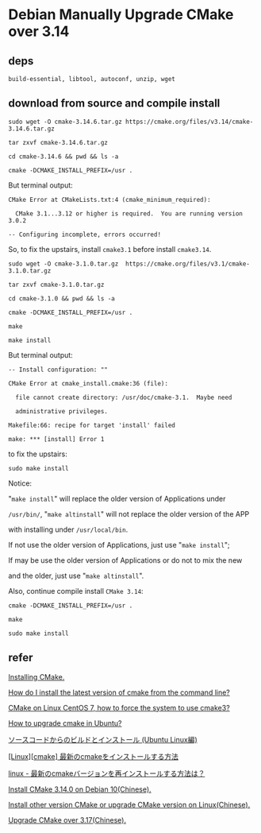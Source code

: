 # Debian Manually Upgrade CMake over 3.14

## deps

    build-essential, libtool, autoconf, unzip, wget

## download from source and compile install

    sudo wget -O cmake-3.14.6.tar.gz https://cmake.org/files/v3.14/cmake-3.14.6.tar.gz

    tar zxvf cmake-3.14.6.tar.gz

    cd cmake-3.14.6 && pwd && ls -a

    cmake -DCMAKE_INSTALL_PREFIX=/usr .

But terminal output:

    CMake Error at CMakeLists.txt:4 (cmake_minimum_required):

      CMake 3.1...3.12 or higher is required.  You are running version 3.0.2

    -- Configuring incomplete, errors occurred!

So, to fix the upstairs, install `cmake3.1` before install `cmake3.14`.

    sudo wget -O cmake-3.1.0.tar.gz  https://cmake.org/files/v3.1/cmake-3.1.0.tar.gz

    tar zxvf cmake-3.1.0.tar.gz

    cd cmake-3.1.0 && pwd && ls -a

    cmake -DCMAKE_INSTALL_PREFIX=/usr . 

    make

    make install

But terminal output:

    -- Install configuration: ""

    CMake Error at cmake_install.cmake:36 (file):
  
      file cannot create directory: /usr/doc/cmake-3.1.  Maybe need

      administrative privileges.

    Makefile:66: recipe for target 'install' failed

    make: *** [install] Error 1

to fix the upstairs:

    sudo make install

Notice:

"`make install`" will replace the older version of Applications under

`/usr/bin/`, "`make altinstall`" will not replace the older version of the APP

with installing under `/usr/local/bin`.

If not use the older version of Applications, just use "`make install`";

If may be use the older version of Applications or do not to mix the new

and the older, just use "`make altinstall`".

Also, continue compile install `CMake 3.14`:

    cmake -DCMAKE_INSTALL_PREFIX=/usr .

    make

    sudo make install

## refer

[Installing CMake.](https://cmake.org/install/)

[How do I install the latest version of cmake from the command line?](https://askubuntu.com/a/865294)

[CMake on Linux CentOS 7, how to force the system to use cmake3?](https://stackoverflow.com/a/48842999/10846570)

[How to upgrade cmake in Ubuntu?](https://askubuntu.com/a/829311)

[ソースコードからのビルドとインストール (Ubuntu Linux編)](https://choreonoid.org/ja/manuals/latest/install/build-ubuntu.html)

[[Linux][cmake] 最新のcmakeをインストールする方法](https://qiita.com/koara-local/items/9d01c6bb9dd93563b7c6)

[linux - 最新のcmakeバージョンを再インストールする方法は？](https://jablogs.com/detail/54946)

[Install CMake 3.14.0 on Debian 10(Chinese).](https://blog.csdn.net/KoBelieve8/article/details/117108843)

[Install other version CMake or upgrade CMake version on Linux(Chinese).](https://blog.csdn.net/weixin_41010198/article/details/109343347)

[Upgrade CMake over 3.17(Chinese).](https://blog.51cto.com/u_15262460/2882793)
